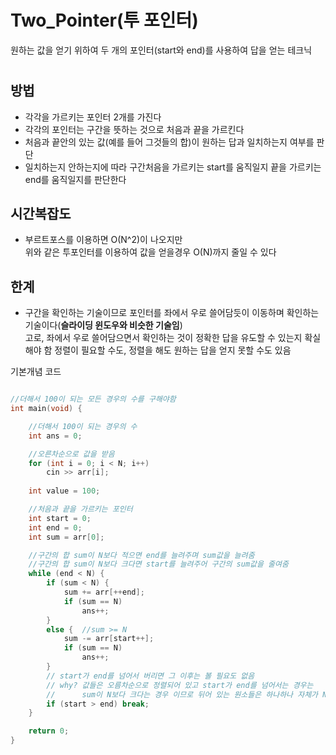 # Two_Pointer(투 포인터)
원하는 값을 얻기 위하여 두 개의 포인터(start와 end)를 사용하여 답을 얻는 테크닉

# 
## 방법
- 각각을 가르키는 포인터 2개를 가진다
- 각각의 포인터는 구간을 뜻하는 것으로 처음과 끝을 가르킨다
- 처음과 끝안의 있는 값(예를 들어 그것들의 합)이 원하는 답과 일치하는지 여부를 판단
- 일치하는지 안하는지에 따라 구간처음을 가르키는 start를 움직일지 끝을 가르키는 end를 움직일지를 판단한다

## 시간복잡도
- 부르트포스를 이용하면 O(N^2)이 나오지만  
위와 같은 투포인터를 이용하여 값을 얻을경우 O(N)까지 줄일 수 있다

## 한계
- 구간을 확인하는 기술이므로 포인터를 좌에서 우로 쓸어담듯이 이동하며 확인하는 기술이다(**슬라이딩 윈도우와 비슷한 기술임**)  
고로, 좌에서 우로 쓸어담으면서 확인하는 것이 정확한 답을 유도할 수 있는지 확실해야 함 정렬이 필요할 수도, 정렬을 해도 원하는 답을 얻지 못할 수도 있음



기본개념 코드
```cpp

//더해서 100이 되는 모든 경우의 수를 구해야함
int main(void) {

    //더해서 100이 되는 경우의 수
    int ans = 0;

    //오른차순으로 값을 받음
    for (int i = 0; i < N; i++)
        cin >> arr[i];
    
    int value = 100;

    //처음과 끝을 가르키는 포인터
    int start = 0;
    int end = 0;
    int sum = arr[0];

    //구간의 합 sum이 N보다 적으면 end를 늘려주며 sum값을 늘려줌
    //구간의 합 sum이 N보다 크다면 start를 늘려주어 구간의 sum값을 줄여줌
    while (end < N) {
        if (sum < N) {
            sum += arr[++end];
            if (sum == N)
                ans++;
        }
        else {  //sum >= N
            sum -= arr[start++];
            if (sum == N)
                ans++;
        }
        // start가 end를 넘어서 버리면 그 이후는 볼 필요도 없음
        // why? 값들은 오름차순으로 정렬되어 있고 start가 end를 넘어서는 경우는
        //      sum이 N보다 크다는 경우 이므로 뒤어 있는 원소들은 하나하나 자체가 N보다 크다는 것
        if (start > end) break;
    }

    return 0;
}
```